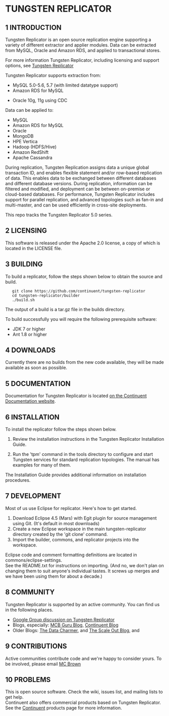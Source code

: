 
# TUNGSTEN REPLICATOR

## 1 INTRODUCTION

Tungsten Replicator is an open source replication engine supporting a variety of different extractor and applier modules. 
Data can be extracted from MySQL, Oracle and Amazon RDS, and applied to transactional stores.

For more information Tungsten Replicator, including licensing and support options, see [Tungsten Replicator](http://tungsten-replicator.com)

Tungsten Replicator supports extraction from:

* MySQL 5.0-5.6, 5.7 (with limited datatype support)
* Amazon RDS for MySQL
+ Oracle 10g, 11g using CDC

Data can be applied to:

* MySQL
* Amazon RDS for MySQL
* Oracle
* MongoDB
* HPE Vertica
* Hadoop (HDFS/Hive)
* Amazon RedShift
* Apache Cassandra

During replication, Tungsten Replication assigns data a unique global transaction ID, and enables flexible statement 
and/or row-based replication of data. This enables data to be exchanged between different databases and different database 
versions. During replication, information can be filtered and modified, and deployment can be between on-premise or 
cloud-based databases. For performance, Tungsten Replicator includes support for parallel replication, and advanced 
topologies such as fan-in and multi-master, and can be used efficiently in cross-site deployments.

This repo tracks the Tungsten Replicator 5.0 series. 

## 2 LICENSING

This software is released under the Apache 2.0 license, a copy of which is located in the LICENSE file.  

## 3 BUILDING

To build a replicator, follow the steps shown below to obtain the source and build. 

       git clone https://github.com/continuent/tungsten-replicator
       cd tungsten-replicator/builder
       ./build.sh

The output of a build is a tar.gz file in the builds directory. 

To build successfully you will require the following prerequisite software: 

* JDK 7 or higher
* Ant 1.8 or higher

## 4 DOWNLOADS

Currently there are no builds from the new code available, they will be made available as soon as possible.

## 5 DOCUMENTATION

Documentation for Tungsten Replicator is located [on the Continuent Documentation website](http://docs.continuent.com/tungsten-replicator-5.2-oss/index.html).

## 6 INSTALLATION

To install the replicator follow the steps shown below. 

1. Review the installation instructions in the Tungsten Replicator Installation Guide.  

2. Run the 'tpm' command in the tools directory to configure and start
  Tungsten services for standard replication topologies. The manual
  has examples for many of them.

The Installation Guide provides additional information on installation
procedures. 

## 7 DEVELOPMENT

Most of us use Eclipse for replicator.  Here's how to get started. 

1. Download Eclipse 4.5 (Mars) with Egit plugin for source management using Git. (It's default in most downloads)
2. Create a new Eclipse workspace in the main tungsten-replicator directory created by the 'git clone' command. 
3. Import the builder, commons, and replicator projects into the workspace. 

Eclipse code and comment formatting definitions are located in commons/eclipse-settings.  
See the README.txt for instructions on importing.  (And no, we don't plan on changing them to suit anyone's individual 
tastes.  It screws up merges and we have been using them for about a decade.)

## 8 COMMUNITY

Tungsten Replicator is supported by an active community.  You can find us in the following places. 

* [Google Group discussion on Tungsten Replicator](http://groups.google.com/group/tungsten-replicator-discuss)
* Blogs, especially: [MCB Guru Blog](http://mcb.guru), [Continuent Blog](https://www.continuent.com/blog/)
* Older Blogs: [The Data Charmer](http://datacharmer.blogspot.com/), and [The Scale Out Blog](http://scale-out-blog.blogspot.com/), and 

## 9 CONTRIBUTIONS

Active communities contribute code and we're happy to consider yours. To be involved, please email [MC Brown](mailto:mc.brown@continuent.com)

## 10 PROBLEMS

This is open source software. Check the wiki, issues list, and mailing lists to get help.  
Continuent also offers commercial products based on Tungsten Replicator.  See the 
[Continuent](http://www.continuent.com/solutions) 
products page for more information. 

